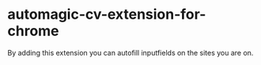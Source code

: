 # automagic-cv-extension-for-chrome
By adding this extension you can autofill inputfields on the sites you are on. 
